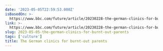 ```yaml
---
date: '2023-05-05T22:59:53.000Z'
isBasedOn: >-
  https://www.bbc.com/future/article/20230228-the-german-clinics-for-burnt-out-parents?utm_source=pocket-newtab
link: >-
  https://www.bbc.com/future/article/20230228-the-german-clinics-for-burnt-out-parents?utm_source=pocket-newtab
slug: 2023-05-05-the-german-clinics-for-burnt-out-parents
tags: ['culture']
title: The German clinics for burnt-out parents
---
```


